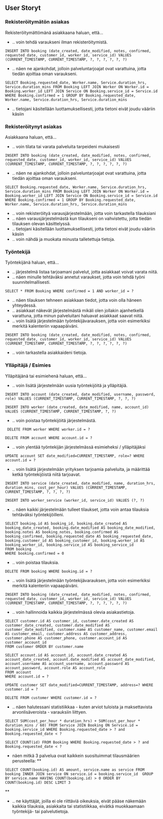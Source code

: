 User Storyt
---------------------

### Rekisteröitymätön asiakas ###
Rekisteröitymättömänä asiakkaana haluan, että...
* .. voin tehdä varaukseni ilman rekisteröitymistä.
```
INSERT INTO booking (date_created, date_modified, notes, confirmed, requested_date, customer_id, worker_id, service_id) VALUES (CURRENT_TIMESTAMP, CURRENT_TIMESTAMP, ?, ?, ?, ?, ?, ?)
```
* .. näen ne ajankohdat, jolloin palveluntarjoajat ovat varattuina, jotta tiedän ajoittaa oman varaukseni.
```
SELECT Booking.requested_date, Worker.name, Service.duration_hrs, Service.duration_mins FROM Booking LEFT JOIN Worker ON Worker.id = Booking.worker_id LEFT JOIN Service ON Booking.service_id = Service.id WHERE Booking.confirmed = 1 GROUP BY Booking.requested_date, Worker.name, Service.duration_hrs, Service.duration_mins
```
* .. tietojani käsitellään luottamuksellisesti, jotta tietoni eivät joudu vääriin käsiin

### Rekisteröitynyt asiakas ###
Asiakkaana haluan, että...
* .. voin tilata tai varata palveluita tarpeideni mukaisesti
```
INSERT INTO booking (date_created, date_modified, notes, confirmed, requested_date, customer_id, worker_id, service_id) VALUES (CURRENT_TIMESTAMP, CURRENT_TIMESTAMP, ?, ?, ?, ?, ?, ?)
```
* .. näen ne ajankohdat, jolloin palveluntarjoajat ovat varattuina, jotta tiedän ajoittaa oman varaukseni.
```
SELECT Booking.requested_date, Worker.name, Service.duration_hrs, Service.duration_mins FROM Booking LEFT JOIN Worker ON Worker.id = Booking.worker_id LEFT JOIN Service ON Booking.service_id = Service.id WHERE Booking.confirmed = 1 GROUP BY Booking.requested_date, Worker.name, Service.duration_hrs, Service.duration_mins
```
* .. voin rekisteröityä varausjärjestelmään, jotta voin tarkastella tilauksiani
* .. näen varausjärjestelmästä kun tilaukseni on vahvistettu, jotta tiedän tilauksen olevan käsittelyssä.
* .. tietojani käsitellään luottamuksellisesti, jotta tietoni eivät joudu vääriin käsiin
* .. voin nähdä ja muokata minusta talletettuja tietoja.

### Työntekijä ###
Työntekijänä haluan, että...
* .. järjestelmä listaa tarjoamani palvelut, jotta asiakkaat voivat varata niitä.
* .. näen minulle tehtäväksi annetut varaukset, jotta voin tehdä työni suunnitelmallisesti.
```
SELECT * FROM Booking WHERE confirmed = 1 AND worker_id = ?
```
* .. näen tilauksen tehneen asiakkaan tiedot, jotta voin olla häneen yhteydessä.
* .. asiakkaat näkevät järjestelmästä mikäli olen jollakin ajanhetkellä varattuna, jotta minun palveluitani haluavat asiakkaat saavat niitä.
* .. voin lisätä järjestelmään työntekijävarauksen, jotta voin esimerkiksi merkitä kalenteriin vapaapäiväni.
```
INSERT INTO booking (date_created, date_modified, notes, confirmed, requested_date, customer_id, worker_id, service_id) VALUES (CURRENT_TIMESTAMP, CURRENT_TIMESTAMP, ?, ?, ?, ?, ?, ?)
```
* .. voin tarkastella asiakkaideni tietoja.

### Ylläpitäjä / Esimies ###
Ylläpitäjänä tai esimiehenä haluan, että...
* .. voin lisätä järjestelmään uusia työntekijöitä ja ylläpitäjiä.
```
INSERT INTO account (date_created, date_modified, username, password, role) VALUES (CURRENT_TIMESTAMP, CURRENT_TIMESTAMP, ?, ?, ?)
```
```
INSERT INTO worker (date_created, date_modified, name, account_id) VALUES (CURRENT_TIMESTAMP, CURRENT_TIMESTAMP, ?, ?)
```
* .. voin poistaa työntekijöitä järjestelmästä.
```
 DELETE FROM worker WHERE worker.id = ?
```
```
DELETE FROM account WHERE account.id = ?
```
* .. voin ylentää työntekijän järjestelmässä esimieheksi / ylläpitäjäksi
```
UPDATE account SET date_modified=CURRENT_TIMESTAMP, role=? WHERE account.id = ?
```
* .. voin lisätä järjestelmään yrityksen tarjoamia palveluita, ja määrittää ketkä työntekijöistä niitä tarjoavat.
```
INSERT INTO service (date_created, date_modified, name, duration_hrs, duration_mins, cost_per_hour) VALUES (CURRENT_TIMESTAMP, CURRENT_TIMESTAMP, ?, ?, ?, ?)
```
```
INSERT INTO worker_service (worker_id, service_id) VALUES (?, ?)
```
* .. näen kaikki järjestelmään tulleet tilaukset, jotta voin antaa tilauksia tehtäväksi työntekijöilleni.
```
SELECT booking.id AS booking_id, booking.date_created AS booking_date_created, booking.date_modified AS booking_date_modified, booking.notes AS booking_notes, booking.confirmed AS booking_confirmed, booking.requested_date AS booking_requested_date, booking.customer_id AS booking_customer_id, booking.worker_id AS booking_worker_id, booking.service_id AS booking_service_id 
FROM booking 
WHERE booking.confirmed = 0
```
* .. voin poistaa tilauksia.
```
DELETE FROM booking WHERE booking.id = ?
```
* .. voin lisätä järjestelmään työntekijävarauksen, jotta voin esimerkiksi merkitä kalenteriin vapaapäiväni.
```
INSERT INTO booking (date_created, date_modified, notes, confirmed, requested_date, customer_id, worker_id, service_id) VALUES (CURRENT_TIMESTAMP, CURRENT_TIMESTAMP, ?, ?, ?, ?, ?, ?)
```
* .. voin hallinnoida kaikkia järjestelmässä olevia asiakastietoja.
```
SELECT customer.id AS customer_id, customer.date_created AS customer_date_created, customer.date_modified AS customer_date_modified, customer.name AS customer_name, customer.email AS customer_email, customer.address AS customer_address, customer.phone AS customer_phone, customer.account_id AS customer_account_id 
FROM customer ORDER BY customer.name
```
```
SELECT account.id AS account_id, account.date_created AS account_date_created, account.date_modified AS account_date_modified, account.username AS account_username, account.password AS account_password, account.role AS account_role 
FROM account 
WHERE account.id = ?
```
```
UPDATE customer SET date_modified=CURRENT_TIMESTAMP, address=? WHERE customer.id = ?
```
```
DELETE FROM customer WHERE customer.id = ?
```
* .. näen halutessani statistiikkaa - kuten arviot tuloista ja maksettavista arvonlisäveroista - varauksiin liittyen.
```
SELECT SUM(cost_per_hour * duration_hrs) + SUM(cost_per_hour * duration_mins / 60) FROM Service JOIN Booking ON Service.id = booking.service_id WHERE Booking.requested_date > ? and Booking.requested_date < ?
```
```
SELECT COUNT(id) FROM Booking WHERE Booking.requested_date > ? and Booking.requested_date < ?
```
* näen mitkä 3 palvelua ovat kaikkein suosituimmat tilausmäärien perusteella:
**
```
SELECT COUNT(booking.id) AS amount, service.name as service FROM booking INNER JOIN service ON service.id = booking.service_id  GROUP BY service.name HAVING COUNT(booking.id) > 0 ORDER BY COUNT(booking.id) DESC LIMIT 3
```
**
* .. ne käyttäjät, joilla ei ole riittäviä oikeuksia, eivät pääse näkemään kaikkia tilauksia, asiakkaita tai statistiikkaa, eivätkä muokkaamaan työntekijä- tai palvelutietoja.
